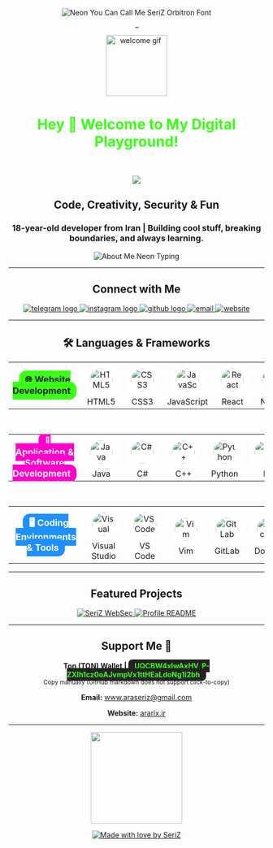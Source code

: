 <p align="center">
  <img src="https://readme-typing-svg.demolab.com?font=Orbitron&weight=900&size=44&pause=1000&color=39FF14&center=true&vCenter=true&width=700&lines=You+Can+Call+Me+%F0%9F%91%A8+SeriZ+%F0%9F%A7%AA" alt="Neon You Can Call Me SeriZ Orbitron Font" />
</p>

<p align="center">
  <img src="https://raw.githubusercontent.com/araSeriZ/araSeriZ/main/gradient-bar.gif" height="8" alt="gradient bar" />
</p>

<p align="center">
  <img src="https://media0.giphy.com/media/v1.Y2lkPTc5MGI3NjExeWthMGh6Z29vNXM4OWRyMXkwcWR3cGRnNHU5eXRwYXRib2JuN2UwbSZlcD12MV9pbnRlcm5hbF9naWZfYnlfaWQmY3Q9Zw/FeVg8ViEczcxG/giphy.gif" height="120" alt="welcome gif" />
</p>

<h1 align="center"><span style="color:#39FF14;">Hey 👋 Welcome to My Digital Playground!</span></h1>

<br>

<p align="center">
  <a href="https://github.com/araSeriZ" target="_blank">
    <img src="https://img.shields.io/badge/I%27m%20Nima-%F0%9F%91%A8%20SeriZ-39FF14?style=for-the-badge&logo=github" />
  </a>
</p>

<h2 align="center">Code, Creativity, Security & Fun</h2>
<h3 align="center">18-year-old developer from Iran | Building cool stuff, breaking boundaries, and always learning.</h3>

<p align="center">
  <img src="https://readme-typing-svg.demolab.com?font=Fira+Code&weight=900&size=24&pause=1000&color=FF00CC&background=00000000&center=true&vCenter=true&width=700&lines=Web+%26+App+Developer;Security+Lover;Always+Learning;Always+Exploring;Creativity+is+my+superpower!" alt="About Me Neon Typing" />
</p>

---

<h2 align="center">Connect with Me</h2>
<div align="center">
  <a href="https://t.me/SeriZdev" target="_blank">
    <img src="https://img.shields.io/badge/Telegram-0088CC?style=for-the-badge&logo=telegram&logoColor=white" alt="telegram logo" />
  </a>
  <a href="https://www.instagram.com/itzSeriZ" target="_blank">
    <img src="https://img.shields.io/badge/Instagram-E4405F?style=for-the-badge&logo=instagram&logoColor=white" alt="instagram logo" />
  </a>
  <a href="https://github.com/araSeriZ" target="_blank">
    <img src="https://img.shields.io/badge/GitHub-181717?style=for-the-badge&logo=github&logoColor=white" alt="github logo" />
  </a>
  <a href="mailto:www.araseriz@gmail.com" target="_blank">
    <img src="https://img.shields.io/badge/Email-FF00CC?style=for-the-badge&logo=gmail&logoColor=white" alt="email" />
  </a>
  <a href="https://ararix.ir" target="_blank">
    <img src="https://img.shields.io/badge/Website-39FF14?style=for-the-badge&logo=google-chrome&logoColor=white" alt="website" />
  </a>
</div>

---

<h2 align="center">🛠️ Languages & Frameworks</h2>

<!-- Website Development -->
<table align="center">
  <tr>
    <td align="center" width="190">
      <b style="font-size:1.1em; background:#39FF14; color:#222; border-radius:14px; padding:7px 12px;">
        🌐 Website Development
      </b>
    </td>
    <td align="center" width="70">
      <img src="https://cdn.jsdelivr.net/gh/devicons/devicon/icons/html5/html5-original.svg" height="45" style="background:white; border-radius:50%; padding:10px;" title="HTML5" /><br>HTML5
    </td>
    <td align="center" width="70">
      <img src="https://cdn.jsdelivr.net/gh/devicons/devicon/icons/css3/css3-original.svg" height="45" style="background:white; border-radius:50%; padding:10px;" title="CSS3" /><br>CSS3
    </td>
    <td align="center" width="70">
      <img src="https://cdn.jsdelivr.net/gh/devicons/devicon/icons/javascript/javascript-original.svg" height="45" style="background:white; border-radius:50%; padding:10px;" title="JavaScript" /><br>JavaScript
    </td>
    <td align="center" width="70">
      <img src="https://cdn.jsdelivr.net/gh/devicons/devicon/icons/react/react-original.svg" height="45" style="background:white; border-radius:50%; padding:10px;" title="React" /><br>React
    </td>
    <td align="center" width="70">
      <img src="https://cdn.jsdelivr.net/gh/devicons/devicon/icons/nextjs/nextjs-original.svg" height="45" style="background:white; border-radius:50%; padding:10px;" title="Next.js" /><br>Next.js
    </td>
    <td align="center" width="70">
      <img src="https://cdn.jsdelivr.net/gh/devicons/devicon/icons/redux/redux-original.svg" height="45" style="background:white; border-radius:50%; padding:10px;" title="Redux" /><br>Redux
    </td>
    <td align="center" width="70">
      <img src="https://cdn.jsdelivr.net/gh/devicons/devicon/icons/django/django-plain.svg" height="45" style="background:white; border-radius:50%; padding:10px;" title="Django" /><br>Django
    </td>
    <td align="center" width="70">
      <img src="https://cdn.jsdelivr.net/gh/devicons/devicon/icons/php/php-original.svg" height="45" style="background:white; border-radius:50%; padding:10px;" title="PHP" /><br>PHP
    </td>
    <td align="center" width="70">
      <img src="https://cdn.jsdelivr.net/gh/devicons/devicon/icons/codeigniter/codeigniter-plain-wordmark.svg" height="45" style="background:white; border-radius:50%; padding:10px;" title="CodeIgniter" /><br>CodeIgniter
    </td>
    <td align="center" width="70">
      <img src="https://cdn.jsdelivr.net/gh/devicons/devicon/icons/nestjs/nestjs-original.svg" height="45" style="background:white; border-radius:50%; padding:10px;" title="NestJS" /><br>NestJS
    </td>
    <td align="center" width="70">
      <img src="https://cdn.jsdelivr.net/gh/devicons/devicon/icons/mysql/mysql-original.svg" height="45" style="background:white; border-radius:50%; padding:10px;" title="MySQL" /><br>MySQL
    </td>
  </tr>
</table>

<br>

<!-- Application Development -->
<table align="center">
  <tr>
    <td align="center" width="190">
      <b style="font-size:1.1em; background:#FF00CC; color:#fff; border-radius:14px; padding:7px 12px;">
        📱 Application & Software Development
      </b>
    </td>
    <td align="center" width="70">
      <img src="https://cdn.jsdelivr.net/gh/devicons/devicon/icons/java/java-original.svg" height="45" style="background:white; border-radius:50%; padding:10px;" title="Java" /><br>Java
    </td>
    <td align="center" width="70">
      <img src="https://cdn.jsdelivr.net/gh/devicons/devicon/icons/csharp/csharp-original.svg" height="45" style="background:white; border-radius:50%; padding:10px;" title="C#" /><br>C#
    </td>
    <td align="center" width="70">
      <img src="https://cdn.jsdelivr.net/gh/devicons/devicon/icons/cplusplus/cplusplus-original.svg" height="45" style="background:white; border-radius:50%; padding:10px;" title="C++" /><br>C++
    </td>
    <td align="center" width="70">
      <img src="https://cdn.jsdelivr.net/gh/devicons/devicon/icons/python/python-original.svg" height="45" style="background:white; border-radius:50%; padding:10px;" title="Python" /><br>Python
    </td>
    <td align="center" width="70">
      <img src="https://cdn.jsdelivr.net/gh/devicons/devicon/icons/r/r-original.svg" height="45" style="background:white; border-radius:50%; padding:10px;" title="R" /><br>R
    </td>
  </tr>
</table>

<br>

<!-- Coding Environments & Tools -->
<table align="center">
  <tr>
    <td align="center" width="190">
      <b style="font-size:1.1em; background:#1E90FF; color:#fff; border-radius:14px; padding:7px 12px;">
        🖥️ Coding Environments & Tools
      </b>
    </td>
    <td align="center" width="70">
      <img src="https://cdn.jsdelivr.net/gh/devicons/devicon/icons/visualstudio/visualstudio-plain.svg" height="45" style="background:white; border-radius:50%; padding:10px;" title="Visual Studio" /><br>Visual Studio
    </td>
    <td align="center" width="70">
      <img src="https://cdn.jsdelivr.net/gh/devicons/devicon/icons/vscode/vscode-original.svg" height="45" style="background:white; border-radius:50%; padding:10px;" title="VS Code" /><br>VS Code
    </td>
    <td align="center" width="70">
      <img src="https://cdn.jsdelivr.net/gh/devicons/devicon/icons/vim/vim-original.svg" height="45" style="background:white; border-radius:50%; padding:10px;" title="Vim" /><br>Vim
    </td>
    <td align="center" width="70">
      <img src="https://cdn.jsdelivr.net/gh/devicons/devicon/icons/gitlab/gitlab-original.svg" height="45" style="background:white; border-radius:50%; padding:10px;" title="GitLab" /><br>GitLab
    </td>
    <td align="center" width="70">
      <img src="https://cdn.jsdelivr.net/gh/devicons/devicon/icons/docker/docker-original.svg" height="45" style="background:white; border-radius:50%; padding:10px;" title="Docker" /><br>Docker
    </td>
    <td align="center" width="70">
      <img src="https://cdn.jsdelivr.net/gh/devicons/devicon/icons/linux/linux-original.svg" height="45" style="background:white; border-radius:50%; padding:10px;" title="Linux" /><br>Linux
    </td>
    <td align="center" width="70">
      <img src="https://cdn.jsdelivr.net/gh/devicons/devicon/icons/windows8/windows8-original.svg" height="45" style="background:white; border-radius:50%; padding:10px;" title="Windows" /><br>Windows
    </td>
  </tr>
</table>

---

<h2 align="center">Featured Projects</h2>
<div align="center">
  <a href="https://github.com/araSeriZ/SeriZ-WebSec" target="_blank">
    <img src="https://img.shields.io/badge/-SeriZ%20WebSec-39FF14?style=for-the-badge&logo=github" alt="SeriZ WebSec" />
  </a>
  <a href="https://github.com/araSeriZ/araSeriZ" target="_blank">
    <img src="https://img.shields.io/badge/-Profile%20README-1E90FF?style=for-the-badge&logo=github" alt="Profile README" />
  </a>
  <!-- Add more projects as needed -->
</div>

---

<h2 align="center">Support Me 💸</h2>

<p align="center">
  <b>Ton (TON) Wallet | <span id="tonwallet" style="background:#222;color:#39FF14;border-radius:8px;padding:4px 12px;user-select:all;">UQCBW4xlwAxHV_P-ZXlh1cz0oAJvmpVx1ttHEaLdoNg1i2bh</span></b>
  <br>
  <sub>Copy manually (GitHub markdown does not support click-to-copy)</sub>
</p>
<p align="center">
  <b>Email:</b> <a href="mailto:www.araseriz@gmail.com" target="_blank">www.araseriz@gmail.com</a>
</p>
<p align="center">
  <b>Website:</b> <a href="https://ararix.ir" target="_blank">ararix.ir</a>
</p>

---

<div align="center">
  <img height="180" src="https://media.giphy.com/media/v1.Y2lkPTc5MGI3NjExcHZvOTN0enZmMXJmNDZ6ejZlZjFucDM3cjkxOHppeHJ3MjJ5d2ljeSZlcD12MV9pbnRlcm5hbF9naWZfYnlfaWQmY3Q9Zw/H03PuVdwREB21ANkLX/giphy.gif"  />
</div>

<p align="center">
  <a href="https://github.com/araSeriZ" target="_blank">
    <img src="https://readme-typing-svg.demolab.com?font=Pacifico&weight=900&size=32&pause=1000&color=FF00CC&center=true&vCenter=true&width=370&lines=Made+with+%F0%9F%92%96+by+SeriZ" alt="Made with love by SeriZ" />
  </a>
</p>
